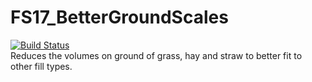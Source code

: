 # FS17_BetterGroundScales
[![Build Status](https://travis-ci.org/TyKonKet/FS17_BetterGroundScales.svg?branch=master)](https://travis-ci.org/TyKonKet/FS17_BetterGroundScales)  
Reduces the volumes on ground of grass, hay and straw to better fit to other fill types.  
